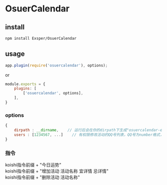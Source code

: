 # OsuerCalendar

## install
```sh
npm install Exsper/OsuerCalendar
```

## usage
```javascript
app.plugin(require('osuercalendar'), options);
```
or
```javascript
module.exports = {
    plugins: [
        ['osuercalendar', options],
    ],
}
```

### options
```javascript
{
    dirpath : __dirname,    // 运行后会在你的dirpath下生成"osuercalendar-events.json"文件，方便自行修改，省略该项则为插件脚本所在目录
    users : [1234567, ...]    // 有权限修改活动的QQ号列表，QQ号为number格式，省略该项则任何人均可修改
}
```

### 指令
koishi指令前缀 + "今日运势"   
koishi指令前缀 + "增加活动 活动名称 宜详情 忌详情"   
koishi指令前缀 + "删除活动 活动名称"   
